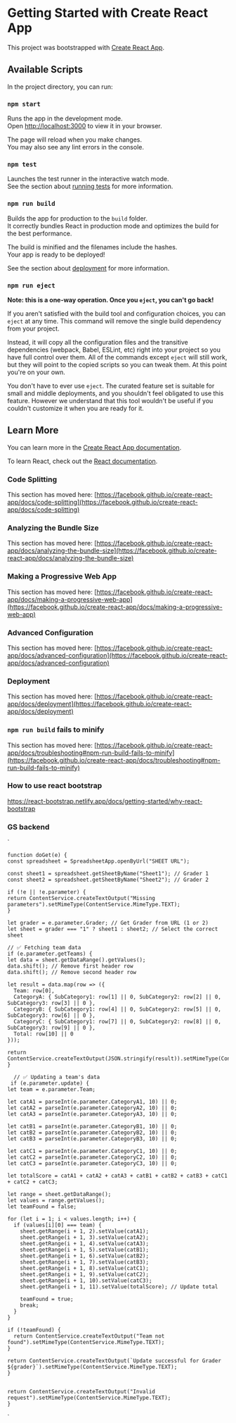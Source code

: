 # Getting Started with Create React App

This project was bootstrapped with [Create React App](https://github.com/facebook/create-react-app).

## Available Scripts

In the project directory, you can run:

### `npm start`

Runs the app in the development mode.\
Open [http://localhost:3000](http://localhost:3000) to view it in your browser.

The page will reload when you make changes.\
You may also see any lint errors in the console.

### `npm test`

Launches the test runner in the interactive watch mode.\
See the section about [running tests](https://facebook.github.io/create-react-app/docs/running-tests) for more information.

### `npm run build`

Builds the app for production to the `build` folder.\
It correctly bundles React in production mode and optimizes the build for the best performance.

The build is minified and the filenames include the hashes.\
Your app is ready to be deployed!

See the section about [deployment](https://facebook.github.io/create-react-app/docs/deployment) for more information.

### `npm run eject`

**Note: this is a one-way operation. Once you `eject`, you can't go back!**

If you aren't satisfied with the build tool and configuration choices, you can `eject` at any time. This command will remove the single build dependency from your project.

Instead, it will copy all the configuration files and the transitive dependencies (webpack, Babel, ESLint, etc) right into your project so you have full control over them. All of the commands except `eject` will still work, but they will point to the copied scripts so you can tweak them. At this point you're on your own.

You don't have to ever use `eject`. The curated feature set is suitable for small and middle deployments, and you shouldn't feel obligated to use this feature. However we understand that this tool wouldn't be useful if you couldn't customize it when you are ready for it.

## Learn More

You can learn more in the [Create React App documentation](https://facebook.github.io/create-react-app/docs/getting-started).

To learn React, check out the [React documentation](https://reactjs.org/).

### Code Splitting

This section has moved here: [https://facebook.github.io/create-react-app/docs/code-splitting](https://facebook.github.io/create-react-app/docs/code-splitting)

### Analyzing the Bundle Size

This section has moved here: [https://facebook.github.io/create-react-app/docs/analyzing-the-bundle-size](https://facebook.github.io/create-react-app/docs/analyzing-the-bundle-size)

### Making a Progressive Web App

This section has moved here: [https://facebook.github.io/create-react-app/docs/making-a-progressive-web-app](https://facebook.github.io/create-react-app/docs/making-a-progressive-web-app)

### Advanced Configuration

This section has moved here: [https://facebook.github.io/create-react-app/docs/advanced-configuration](https://facebook.github.io/create-react-app/docs/advanced-configuration)

### Deployment

This section has moved here: [https://facebook.github.io/create-react-app/docs/deployment](https://facebook.github.io/create-react-app/docs/deployment)

### `npm run build` fails to minify

This section has moved here: [https://facebook.github.io/create-react-app/docs/troubleshooting#npm-run-build-fails-to-minify](https://facebook.github.io/create-react-app/docs/troubleshooting#npm-run-build-fails-to-minify)

### How to use react bootstrap
https://react-bootstrap.netlify.app/docs/getting-started/why-react-bootstrap

### GS backend
`
    
    function doGet(e) {
    const spreadsheet = SpreadsheetApp.openByUrl("SHEET URL");
  
    const sheet1 = spreadsheet.getSheetByName("Sheet1"); // Grader 1
    const sheet2 = spreadsheet.getSheetByName("Sheet2"); // Grader 2

    if (!e || !e.parameter) {
    return ContentService.createTextOutput("Missing parameters").setMimeType(ContentService.MimeType.TEXT);
    }

    let grader = e.parameter.Grader; // Get Grader from URL (1 or 2)
    let sheet = grader === "1" ? sheet1 : sheet2; // Select the correct sheet

    // ✅ Fetching team data
    if (e.parameter.getTeams) {
    let data = sheet.getDataRange().getValues();
    data.shift(); // Remove first header row
    data.shift(); // Remove second header row

    let result = data.map(row => ({
      Team: row[0],
      CategoryA: { SubCategory1: row[1] || 0, SubCategory2: row[2] || 0, SubCategory3: row[3] || 0 },
      CategoryB: { SubCategory1: row[4] || 0, SubCategory2: row[5] || 0, SubCategory3: row[6] || 0 },
      CategoryC: { SubCategory1: row[7] || 0, SubCategory2: row[8] || 0, SubCategory3: row[9] || 0 },
      Total: row[10] || 0
    }));

    return ContentService.createTextOutput(JSON.stringify(result)).setMimeType(ContentService.MimeType.JSON);
    }

      // ✅ Updating a team's data
     if (e.parameter.update) {
    let team = e.parameter.Team;

    let catA1 = parseInt(e.parameter.CategoryA1, 10) || 0;
    let catA2 = parseInt(e.parameter.CategoryA2, 10) || 0;
    let catA3 = parseInt(e.parameter.CategoryA3, 10) || 0;

    let catB1 = parseInt(e.parameter.CategoryB1, 10) || 0;
    let catB2 = parseInt(e.parameter.CategoryB2, 10) || 0;
    let catB3 = parseInt(e.parameter.CategoryB3, 10) || 0;

    let catC1 = parseInt(e.parameter.CategoryC1, 10) || 0;
    let catC2 = parseInt(e.parameter.CategoryC2, 10) || 0;
    let catC3 = parseInt(e.parameter.CategoryC3, 10) || 0;

    let totalScore = catA1 + catA2 + catA3 + catB1 + catB2 + catB3 + catC1 + catC2 + catC3;

    let range = sheet.getDataRange();
    let values = range.getValues();
    let teamFound = false;

    for (let i = 1; i < values.length; i++) {
      if (values[i][0] === team) {
        sheet.getRange(i + 1, 2).setValue(catA1);
        sheet.getRange(i + 1, 3).setValue(catA2);
        sheet.getRange(i + 1, 4).setValue(catA3);
        sheet.getRange(i + 1, 5).setValue(catB1);
        sheet.getRange(i + 1, 6).setValue(catB2);
        sheet.getRange(i + 1, 7).setValue(catB3);
        sheet.getRange(i + 1, 8).setValue(catC1);
        sheet.getRange(i + 1, 9).setValue(catC2);
        sheet.getRange(i + 1, 10).setValue(catC3);
        sheet.getRange(i + 1, 11).setValue(totalScore); // Update total

        teamFound = true;
        break;
      }
    }

    if (!teamFound) {
      return ContentService.createTextOutput("Team not found").setMimeType(ContentService.MimeType.TEXT);
    }

    return ContentService.createTextOutput(`Update successful for Grader ${grader}`).setMimeType(ContentService.MimeType.TEXT);
    }
  
  
    return ContentService.createTextOutput("Invalid request").setMimeType(ContentService.MimeType.TEXT);
    }

`
